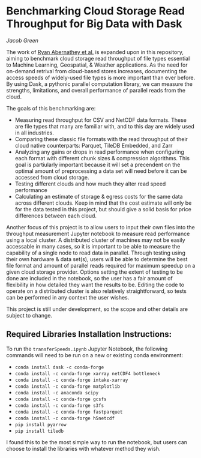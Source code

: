 # Benchmarking Cloud Storage Read Throughput for Big Data with Dask
*Jacob Green*  

The work of [Ryan Abernathey et al.](https://github.com/earthcube2020/ec20_abernathey_etal) is expanded upon in this repository, aiming to benchmark cloud storage read throughput of file types essential to Machine Learning, Geospatial, & Weather applications. As the need for on-demand retrival from cloud-based stores increases, documenting the access speeds of widely-used file types is more important than ever before. By using Dask, a pythonic parallel computation library, we can measure the strengths, limitations, and overall performance of parallel reads from the cloud.

The goals of this benchmarking are:
- Measuring read throughput for CSV and NetCDF data formats. These are file types that many are familiar with, and to this day are widely used in all industries.
- Comparing these classic file formats with the read throughput of their cloud native counterparts: Parquet, TileDB Embedded, and Zarr
- Analyzing any gains or drops in read performance when configuring each format with different chunk sizes & compression algorithms. This goal is partiularly important because it will set a precendent on the optimal amount of preprocessing a data set will need before it can be accessed from cloud storage.
- Testing different clouds and how much they alter read speed performance
- Calculating an estimate of storage & egress costs for the same data across different clouds. Keep in mind that the cost estimate will only be for the data tested in this project, but should give a solid basis for price differences between each cloud.

Another focus of this project is to allow users to input their own files into the throughput measurement Jupyter notebook to measure read performance using a local cluster. A distributed cluster of machines may not be easily accessable in many cases, so it is important to be able to measure the capability of a single node to read data in parallel. Through testing using their own hardware & data set(s), users will be able to determine the best file format and amount of parallel reads required for maximum speedup on a given cloud storage provider. Options setting the extent of testing to be done are included in the notebook, so the user has a fair amount of flexibility in how detailed they want the results to be. Editing the code to operate on a distributed cluster is also relatively straightforward, so tests can be performed in any context the user wishes.

This project is still under development, so the scope and other details are subject to change.

## Required Libraries Installation Instructions:
To run the `transferSpeeds.ipynb` Jupyter Notebook, the following commands will need to be run on a new or existing conda environment:
- `conda install dask -c conda-forge`
- `conda install -c conda-forge xarray netCDF4 bottleneck`
- `conda install -c conda-forge intake-xarray`
- `conda install -c conda-forge matplotlib`
- `conda install -c anaconda scipy`
- `conda install -c conda-forge gcsfs`
- `conda install -c conda-forge s3fs`
- `conda install -c conda-forge fastparquet`
- `conda install -c conda-forge h5netcdf`
- `pip install pyarrow`
- `pip install tiledb`

I found this to be the most simple way to run the notebook, but users can choose to install the libraries with whatever method they wish.